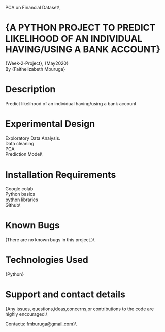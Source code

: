 PCA on Financial Dataset\
# {A PYTHON PROJECT TO PREDICT LIKELIHOOD OF AN INDIVIDUAL HAVING/USING A BANK ACCOUNT}
{Week-2-Project}, {May2020}\
By {Faithelizabeth Mburuga}
# Description
Predict likelihood of an individual having/using a bank account
# Experimental Design
Exploratory Data Analysis.\
Data cleaning\
PCA \
Prediction Model\
# Installation Requirements
Google colab\
Python basics\
python libraries\
Github\
# Known Bugs
(There are no known bugs in this project.)\

# Technologies Used
{Python}

# Support and contact details
{Any issues, questions,ideas,concerns,or contributions to the code are highly encouraged.\

Contacts: fmburuga@gmail.com}\
